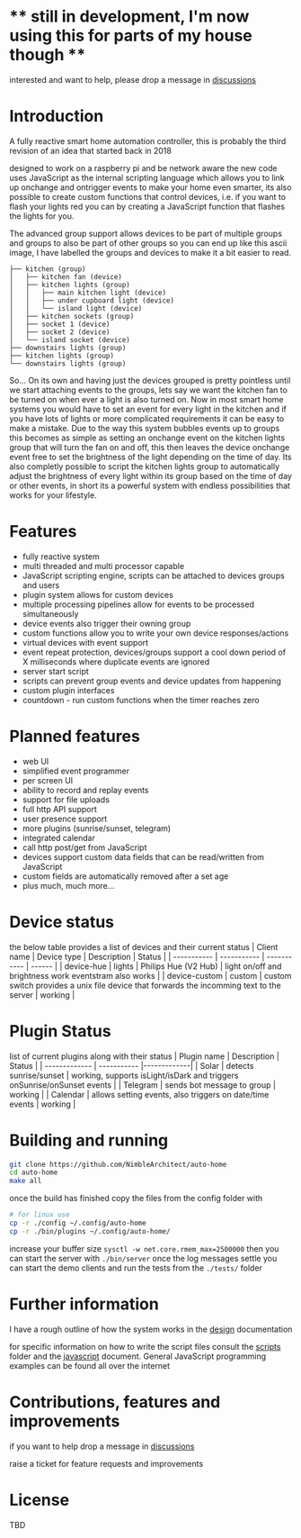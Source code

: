 # ** still in development, I'm now using this for parts of my house though **
interested and want to help, please drop a message in [discussions](https://github.com/NimbleArchitect/auto-home/discussions)

# Introduction
A fully reactive smart home automation controller, this is probably the third revision of an idea that started back in 2018

designed to work on a raspberry pi and be network aware the new code uses JavaScript as the internal scripting language which allows you to link up onchange and ontrigger events to make your home even smarter, its also possible to create custom functions that control devices, i.e. if you want to flash your lights red you can by creating a JavaScript function that flashes the lights for you. 

The advanced group support allows devices to be part of multiple groups and groups to also be part of other groups so you can end up like this ascii image, I have labelled the groups and devices to make it a bit easier to read.

```
├── kitchen (group)
│   ├── kitchen fan (device)
│   ├── kitchen lights (group)
│   │   ├── main kitchen light (device)
│   │   ├── under cupboard light (device)
│   │   └── island light (device)
│   ├── kitchen sockets (group)
│   ├── socket 1 (device)
│   ├── socket 2 (device)
│   └── island socket (device)
├── downstairs lights (group)
├── kitchen lights (group)
└── downstairs lights (group)
```

So... On its own and having just the devices grouped is pretty pointless until we start attaching events to the groups, lets say we want the kitchen fan to be turned on when ever a light is also turned on. Now in most smart home systems you would have to set an event for every light in the kitchen and if you have lots of lights or more complicated requirements it can be easy to make a mistake. Due to the way this system bubbles events up to groups this becomes as simple as setting an onchange event on the kitchen lights group that will turn the fan on and off, this then leaves the device onchange event free to set the brightness of the light depending on the time of day.
Its also completly possible to script the kitchen lights group to automatically adjust the brightness of every light within its group based on the time of day or other events, in short its a powerful system with endless possibilities that works for your lifestyle.

# Features
* fully reactive system
* multi threaded and multi processor capable
* JavaScript scripting engine, scripts can be attached to devices groups and users
* plugin system allows for custom devices
* multiple processing pipelines allow for events to be processed simultaneously
* device events also trigger their owning group
* custom functions allow you to write your own device responses/actions
* virtual devices with event support
* event repeat protection, devices/groups support a cool down period of X milliseconds where duplicate events are ignored
* server start script
* scripts can prevent group events and device updates from happening
* custom plugin interfaces
* countdown - run custom functions when the timer reaches zero

# Planned features
* web UI
* simplified event programmer
* per screen UI
* ability to record and replay events
* support for file uploads
* full http API support
* user presence support
* more plugins (sunrise/sunset, telegram)
* integrated calendar
* call http post/get from JavaScript
* devices support custom data fields that can be read/written from JavaScript
* custom fields are automatically removed after a set age
* plus much, much more...

# Device status
the below table provides a list of devices and their current status
| Client name | Device type | Description | Status |
| ----------- | ----------- | ----------- | ------ |
| device-hue | lights | Philips Hue (V2 Hub) | light on/off and brightness work eventstram also works |
| device-custom | custom | custom switch provides a unix file device that forwards the incomming text to the server | working |


# Plugin Status
list of current plugins along with their status
| Plugin name | Description | Status |
| ------------- | ----------- |-------------|
| Solar | detects sunrise/sunset | working, supports isLight/isDark and triggers onSunrise/onSunset events |
| Telegram | sends bot message to group | working |
| Calendar | allows setting events, also triggers on date/time events | working |



# Building and running

```sh
git clone https://github.com/NimbleArchitect/auto-home
cd auto-home
make all
```
once the build has finished copy the files from the config folder with

```sh
# for linux use
cp -r ./config ~/.config/auto-home
cp -r ./bin/plugins ~/.config/auto-home/
```

increase your buffer size ```sysctl -w net.core.rmem_max=2500000``` then
you can start the server with ```./bin/server``` once the log messages settle you can start the demo clients and run the tests from the ```./tests/``` folder

# Further information
I have a rough outline of how the system works in the [design](./docs/design.md) documentation

for specific information on how to write the script files consult the [scripts](./scripts/) folder and the [javascript](./docs/javascript.md) document. 
General JavaScript programming examples can be found all over the internet

# Contributions, features and improvements
if you want to help drop a message in [discussions](https://github.com/NimbleArchitect/auto-home/discussions)

raise a ticket for feature requests and improvements

# License
TBD

